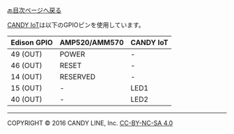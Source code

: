 [🔙目次ページへ戻る](README.md)

[CANDY IoT](http://www.candy-line.io/proandsv.html#candyiot)は以下のGPIOピンを使用しています。

| Edison GPIO  | AMP520/AMM570 | CANDY IoT |
| ------------ | ------------- | --------- |
|   49 (OUT)   |     POWER     |     -     |
|   46 (OUT)   |     RESET     |     -     |
|   14 (OUT)   |    RESERVED   |     -     |
|   15 (OUT)   |       -       |    LED1   |
|   40 (OUT)   |       -       |    LED2   |

---
COPYRIGHT © 2016 CANDY LINE, Inc. [CC-BY-NC-SA 4.0](https://creativecommons.org/licenses/by-nc-sa/4.0/)
